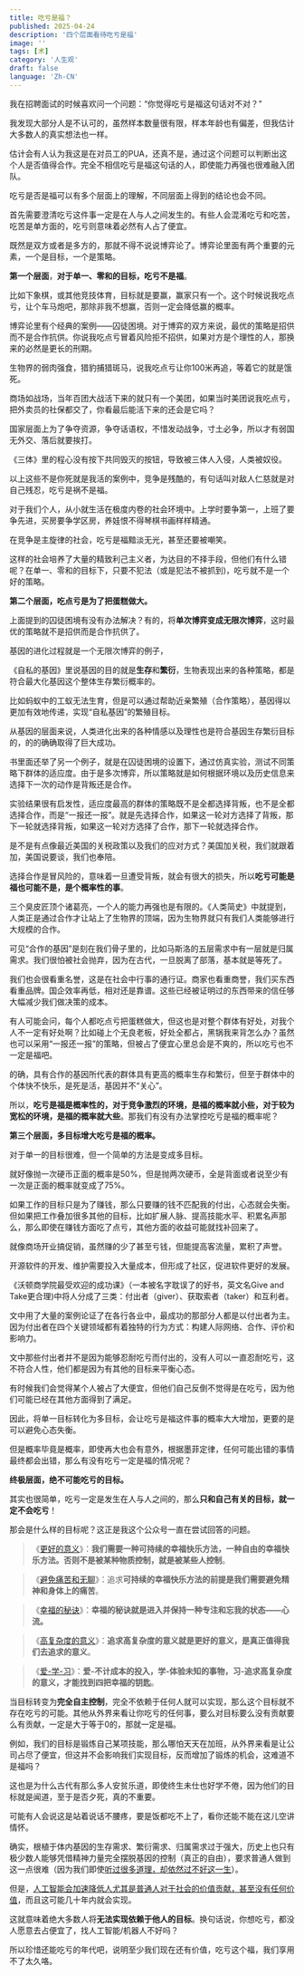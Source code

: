 ```yaml
---
title: 吃亏是福？
published: 2025-04-24
description: '四个层面看待吃亏是福'
image: ''
tags: [术]
category: '人生观'
draft: false
language: 'Zh-CN'
---
```

我在招聘面试的时候喜欢问一个问题：“你觉得吃亏是福这句话对不对？”

我发现大部分人是不认可的，虽然样本数量很有限，样本年龄也有偏差，但我估计大多数人的真实想法也一样。

估计会有人认为我这是在对员工的PUA，还真不是，通过这个问题可以判断出这个人是否值得合作。完全不相信吃亏是福这句话的人，即使能力再强也很难融入团队。

吃亏是否是福可以有多个层面上的理解，不同层面上得到的结论也会不同。

首先需要澄清吃亏这件事一定是在人与人之间发生的。有些人会混淆吃亏和吃苦，吃苦是单方面的，吃亏则意味着必然有人占了便宜。

既然是双方或者是多方的，那就不得不说说博弈论了。博弈论里面有两个重要的元素，一个是目标，一个是策略。

**第一个层面**，**对于单一、零和的目标，吃亏不是福**。

比如下象棋，或其他竞技体育，目标就是要赢，赢家只有一个。这个时候说我吃点亏，让个车马炮吧，那除非我不想赢，否则一定会降低赢的概率。

博弈论里有个经典的案例——囚徒困境。对于博弈的双方来说，最优的策略是招供而不是合作抗供。你说我吃点亏冒着风险拒不招供，如果对方是个理性的人，那换来的必然是更长的刑期。

生物界的弱肉强食，猎豹捕猎斑马，说我吃点亏让你100米再追，等着它的就是饿死。

商场如战场，当年百团大战活下来的就只有一个美团，如果当时美团说我吃点亏，把外卖员的社保都交了，你看最后能活下来的还会是它吗？

国家层面上为了争夺资源，争夺话语权，不惜发动战争，寸土必争，所以才有弱国无外交、落后就要挨打。

《三体》里的程心没有按下共同毁灭的按钮，导致被三体人入侵，人类被奴役。

以上这些不是你死就是我活的案例中，竞争是残酷的，有句话叫对敌人仁慈就是对自己残忍，吃亏是祸不是福。

对于我们个人，从小就生活在极度内卷的社会环境中。上学时要争第一，上班了要争先进，买房要争学区房，养娃恨不得琴棋书画样样精通。

在竞争是主旋律的社会，吃亏是福黯淡无光，甚至还要被嘲笑。

这样的社会培养了大量的精致利己主义者，为达目的不择手段，但他们有什么错呢？在单一、零和的目标下，只要不犯法（或是犯法不被抓到)，吃亏就不是一个好的策略。

**第二个层面，吃点亏是为了把蛋糕做大。**

上面提到的囚徒困境有没有办法解决？有的，将**单次博弈变成无限次博弈**，这时最优的策略就不是招供而是合作抗供了。

基因的进化过程就是一个无限次博弈的例子，

《自私的基因》里说基因的目的就是**生存**和**繁衍**，生物表现出来的各种策略，都是符合最大化基因这个整体生存繁衍概率的。

比如蚂蚁中的工蚁无法生育，但是可以通过帮助近亲繁殖（合作策略），基因得以更加有效地传递，实现“自私基因”的繁殖目标。

从基因的层面来说，人类进化出来的各种情感以及理性也是符合基因生存繁衍目标的，的的确确取得了巨大成功。

书里面还举了另一个例子，就是在囚徒困境的设置下，通过仿真实验，测试不同策略下群体的适应度。由于是多次博弈，所以策略就是如何根据环境以及历史信息来选择下一次的动作是背叛还是合作。

实验结果很有启发性，适应度最高的群体的策略既不是全都选择背叛，也不是全都选择合作，而是“一报还一报”。就是先选择合作，如果这一轮对方选择了背叛，那下一轮就选择背叛，如果这一轮对方选择了合作，那下一轮就选择合作。

是不是有点像最近美国的关税政策以及我们的应对方式？美国加关税，我们就跟着加，美国说要谈，我们也奉陪。

选择合作是冒风险的，意味着一旦遭受背叛，就会有很大的损失，所以**吃亏可能是福也可能不是，是个概率性的事**。

三个臭皮匠顶个诸葛亮，一个人的能力再强也是有限的。《人类简史》中就提到，人类正是通过合作才让站上了生物界的顶端，因为生物界就只有我们人类能够进行大规模的合作。

可见“合作的基因”是刻在我们骨子里的，比如马斯洛的五层需求中有一层就是归属需求。我们很怕被社会抛弃，因为在古代，一旦脱离了部落，基本就是等死了。

我们也会很看重名誉，这是在社会中行事的通行证。商家也看重商誉，我们买东西看重品牌。国企效率再低，相对还是靠谱。这些已经被证明过的东西带来的信任够大幅减少我们做决策的成本。

有人可能会问，每个人都吃点亏把蛋糕做大，但这也是对整个群体有好处，对我个人不一定有好处啊？比如碰上个无良老板，好处全都占，黑锅我来背怎么办？虽然也可以采用“一报还一报”的策略，但被占了便宜心里总会是不爽的，所以吃亏也不一定是福吧。

的确，具有合作的基因所代表的群体具有更高的概率生存和繁衍，但至于群体中的个体快不快乐，是死是活，基因并不“关心”。

所以，**吃亏是福是概率性的，对于竞争激烈的环境，是福的概率就小些，对于较为宽松的环境，是福的概率就大些**。那我们有没有办法掌控吃亏是福的概率呢？

**第三个层面，多目标增大吃亏是福的概率。**

对于单一的目标很难，但一个简单的方法是变成多目标。

就好像抛一次硬币正面的概率是50%，但是抛两次硬币，全是背面或者说至少有一次是正面的概率就变成了75%。

如果工作的目标只是为了赚钱，那么只要赚的钱不匹配我的付出，心态就会失衡。但如果把工作叠加很多其他的目标，比如扩展人脉、提高技能水平、积累名声那么，那么即使在赚钱方面吃了点亏，其他方面的收益可能就找补回来了。

就像商场开业搞促销，虽然赚的少了甚至亏钱，但能提高客流量，累积了声誉。

开源软件的开发、维护需要投入大量成本，但形成了社区，促进软件更好的发展。

《沃顿商学院最受欢迎的成功课》（一本被名字耽误了的好书，英文名Give and Take更合理)中将人分成了三类：付出者（giver）、获取索者（taker）和互利者。

文中用了大量的案例论证了在各行各业中，最成功的那部分人都是以付出者为主。因为付出者在四个关键领域都有着独特的行为方式：构建人际网络、合作、评价和影响力。

文中那些付出者并不是因为能够忍耐吃亏而付出的，没有人可以一直忍耐吃亏，这不符合人性，他们都是因为有其他的目标来平衡心态。

有时候我们会觉得某个人被占了大便宜，但他们自己反倒不觉得是在吃亏，因为他们可能已经在其他方面得到了满足。

因此，将单一目标转化为多目标，会让吃亏是福这件事的概率大大增加，更要的是可以避免心态失衡。

但是概率毕竟是概率，即使再大也会有意外，根据墨菲定律，任何可能出错的事情最终都会出错，那么有没有吃亏一定是福的情况呢？

**终极层面，绝不可能吃亏的目标。**

其实也很简单，吃亏一定是发生在人与人之间的，那么**只和自己有关的目标，就一定不会吃亏**！

那会是什么样的目标呢？这正是我这个公众号一直在尝试回答的问题。

> 《[更好的意义](https://mp.weixin.qq.com/s/gssr6Xkuj83u5numWuqgQA)》：**我们需要一种可持续的幸福快乐方法，一种自由的幸福快乐方法。否则不是被某种物质控制，就是被某些人控制**。

> 《[避免痛苦和无聊](https://mp.weixin.qq.com/s/besZFhv5sw11FG7bLsUh-A)》：追求**可持续的幸福快乐方法的前提是我们需要避免精神和身体上的痛苦**。

> 《[幸福的秘诀](https://mp.weixin.qq.com/s/Q9FHkf2r3O1HcaBRAvH9-w)》：**幸福的秘诀就是进入并保持一种专注和忘我的状态——心流。**

> 《[高复杂度的意义](https://mp.weixin.qq.com/s/2bwbrLCY6nWJpjy84W1-vg)》：**追求高复杂度的意义就是更好的意义，是真正值得我们去追求的意义**。

> 《[爱-学-习](https://mp.weixin.qq.com/s/KRKYdelyXe5Dk_GzK4av6Q)》：**爱-不计成本的投入，学-体验未知的事物，习-追求高复杂度的意义，才能找到四把幸福的钥匙**。

当目标转变为**完全自主控制**，完全不依赖于任何人就可以实现，那么这个目标就不存在吃亏的可能。其他从外界来看让你吃亏的任何事，要么对目标要么没有贡献要么有贡献，一定是大于等于0的，那就一定是福。

例如，我们的目标是锻炼自己某项技能，那么哪怕天天在加班，从外界来看是让公司占尽了便宜，但这并不会影响我们实现目标，反而增加了锻炼的机会，这难道不是福吗？

这也是为什么古代有那么多人安贫乐道，即使终生未仕也好学不倦，因为他们的目标就是闻道，至于是否夕死，真的不重要。

可能有人会说这是站着说话不腰疼，要是饭都吃不上了，看你还能不能在这儿空讲情怀。

确实，根植于体内基因的生存需求、繁衍需求、归属需求过于强大，历史上也只有极少数人能够凭借精神力量完全摆脱基因的控制（真正的自由），要求普通人做到这一点很难（因为我们即使[听过很多道理，却依然过不好这一生](https://mp.weixin.qq.com/s/KjLYfMKFFvPu3tVJFhLY1Q)）。

但是，[人工智能会加速降低人尤其是普通人对于社会的价值贡献，甚至没有任何价值](https://mp.weixin.qq.com/s/yJP8H7kOBMEeJVXpKfJCcA)，而且这可能几十年内就会实现。

这就意味着绝大多数人将**无法实现依赖于他人的目标**。换句话说，你想吃亏，都没人愿意去占便宜了，找人工智能/机器人不好吗？

所以珍惜还能吃亏的年代吧，说明至少我们现在还有价值，吃亏这个福，我们享用不了太久咯。

